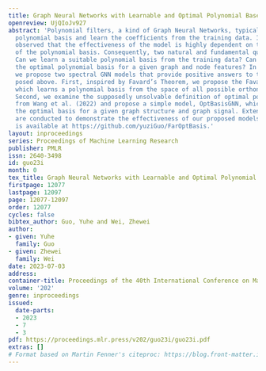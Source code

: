 ```yaml
---
title: Graph Neural Networks with Learnable and Optimal Polynomial Bases
openreview: UjQIoJv927
abstract: 'Polynomial filters, a kind of Graph Neural Networks, typically use a predetermined
  polynomial basis and learn the coefficients from the training data. It has been
  observed that the effectiveness of the model is highly dependent on the property
  of the polynomial basis. Consequently, two natural and fundamental questions arise:
  Can we learn a suitable polynomial basis from the training data? Can we determine
  the optimal polynomial basis for a given graph and node features? In this paper,
  we propose two spectral GNN models that provide positive answers to the questions
  posed above. First, inspired by Favard’s Theorem, we propose the FavardGNN model,
  which learns a polynomial basis from the space of all possible orthonormal bases.
  Second, we examine the supposedly unsolvable definition of optimal polynomial basis
  from Wang et al. (2022) and propose a simple model, OptBasisGNN, which computes
  the optimal basis for a given graph structure and graph signal. Extensive experiments
  are conducted to demonstrate the effectiveness of our proposed models. Our code
  is available at https://github.com/yuziGuo/FarOptBasis.'
layout: inproceedings
series: Proceedings of Machine Learning Research
publisher: PMLR
issn: 2640-3498
id: guo23i
month: 0
tex_title: Graph Neural Networks with Learnable and Optimal Polynomial Bases
firstpage: 12077
lastpage: 12097
page: 12077-12097
order: 12077
cycles: false
bibtex_author: Guo, Yuhe and Wei, Zhewei
author:
- given: Yuhe
  family: Guo
- given: Zhewei
  family: Wei
date: 2023-07-03
address: 
container-title: Proceedings of the 40th International Conference on Machine Learning
volume: '202'
genre: inproceedings
issued:
  date-parts:
  - 2023
  - 7
  - 3
pdf: https://proceedings.mlr.press/v202/guo23i/guo23i.pdf
extras: []
# Format based on Martin Fenner's citeproc: https://blog.front-matter.io/posts/citeproc-yaml-for-bibliographies/
---
```

